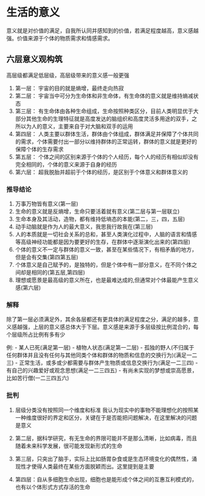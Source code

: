 # 生活的意义

意义就是对价值的满足，自我所认同并感知到的价值，若满足程度越高，意义感越强。价值来源于个体的物质需求和情感需求。

## 六层意义观构筑

高层级都满足低层级，高层级带来的意义感一般更强

1. 第一层： 宇宙的目的就是熵增，最终走向热寂
2. 第二层： 宇宙当中可分为生命体和非生命体，有生命体的意义就是维持熵减状态
3. 第三层： 有生命体由各种生命组成，生命按照种类区分，目前人类明显优于大部分其他生命的生理特征就是高度发达的脑组织和高度灵活多用途的双手，之所以为人的意义，主要来自于对大脑和双手的运用
4. 第四层： 人类主要以群体生活，群体由个体组成，群体满足并保障了个体共同的需求，个体需要付出一部分以维持群体的正常运转，群体的意义就是更好的保障个体的生存需求
5. 第五层： 个体之间的区别来源于个体的个人经历，每个人的经历有相似却没有完全相同的，个体的意义来源于自身的经历
6. 第六层： 超我脱胎并超前于个体的经历，是区别于个体意义和群体意义的

### 推导结论

1. 万事万物皆有意义(第一层)
2. 生命的意义就是反熵增，生命只要活着就有意义(第二层与第一层联立)
3. 生命本身及其活动，造物，都有维持低墒态的本能(第二，三，四，五层)
4. 动手动脑就是作为人的最大意义，我思我行故我在(第三层)
5. 人的本质就是一切社会关系的总和，甚至人类演化过程中，人脑的语言和情感等高级神经功能都是因为要更好的生存，在群体中逐渐演化出来的(第四层)
6. 个体的意义不一定与群体的意义一致，甚至在某些情况下，有相矛盾的地方，但是会有交集(第四第五层)
7. 个体意义是自己赋予的，是独特的，但是个体中有一部分意义，在不同个体之间却是相同的(第五层,第四层)
8. 理想或愿景是最高级的意义所在，也是最难达成的,但通常对个体最能产生意义感(第六层)

### 解释

除了第一层必须满足外，其余各层都还有更具体的满足程度之分，满足的越多，意义感越强，上层的意义感总体大于下层。意义感是来源于多层级按比例混合的，每个层级所占比例有多有少

例:
    - 某人已死(满足第一层)
    - 植物人状态(满足第一二层)
    - 孤独的野人(不归属于任何群体并且没有任何与其他同类个体和群体的物质和信息的交换行为)(满足一二三)
    - 正常生活，或多或少都需要与群体产生物质或信息交换行为(满足一二三四)
    - 有自己的兴趣爱好或观念思想(满足一二三四五)
    - 有尚未实现的梦想或崇高愿景，比如苦行僧(一二三四五六)

### 批判

1. 层级分类没有按照同一个维度和标准
我认为现实中的事物不能理想化的按照某一种维度很好的界定和区分，关键在于是否能把问题解决，在这里解决的问题是意义

2. 第二层，据科学研究，有无生命的界限可能并不是那么清晰，比如病毒，而且随着未来科学发展，很可能发现新形式的生命

3. 第三层，只突出了脑手，实际上比如肠胃杂食或是生态环境变化的偶然性，涌现性才使得人类最终在某些方面脱颖而出。这里提到是主要

4. 第四层：自从多细胞生命出现，细胞也是能形成个体之间的互惠互利模式的，也有以个体形式方式存活的生命

